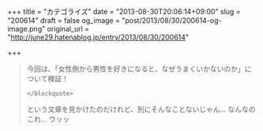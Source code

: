 +++
title = "カテゴライズ"
date = "2013-08-30T20:06:14+09:00"
slug = "200614"
draft = false
og_image = "post/2013/08/30/200614-og-image.png"
original_url = "http://june29.hatenablog.jp/entry/2013/08/30/200614"

+++

<blockquote>
        <p>今回は、「女性側から男性を好きになると、なぜうまくいかないのか」について検証！</p>

    </blockquote>
<p>という文章を見かけたのだけれど、別にそんなことないじゃん… なんなのこれ… ウッッ</p>
